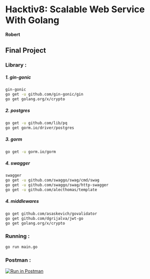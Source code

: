 # Hacktiv8: Scalable Web Service With Golang
**Robert**
## Final Project

### Library :
##### 1. gin-gonic
```sh
gin-gonic
go get -u github.com/gin-gonic/gin
go get golang.org/x/crypto
```

##### 2. postgres
```sh
go get -u github.com/lib/pq
go get gorm.io/driver/postgres
```
##### 3. gorm
```sh
go get -u gorm.io/gorm
```
##### 4. swagger
```sh
swagger
go get -u github.com/swaggo/swag/cmd/swag
go get -u github.com/swaggo/swag/http-swagger
go get -u github.com/alecthomas/template
```
##### 4. middlewares
```sh
go get github.com/asaskevich/govalidator
go get github.com/dgrijalva/jwt-go
go get golang.org/x/crypto
```

### Running :
```sh
go run main.go
```

### Postman :
[![Run in Postman](https://run.pstmn.io/button.svg)](https://app.getpostman.com/run-collection/11938940-242125c8-eb37-4912-bfa8-7d3ee4fa12a2?action=collection%2Ffork&collection-url=entityId%3D11938940-242125c8-eb37-4912-bfa8-7d3ee4fa12a2%26entityType%3Dcollection%26workspaceId%3D5aa43bc4-5bdd-48be-831b-433fc8e78e39)
